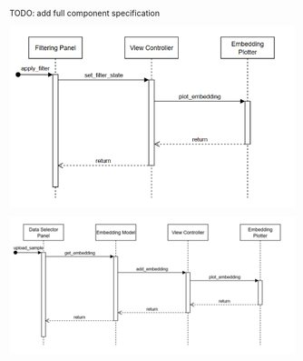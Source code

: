 TODO: add full component specification

![Applying filter sequence diagram](./assets/filter-flow.png "Filter sequence diagram")

![Uploading sample sequence diagram](./assets/upload-flow.png "Upload sequence diagram")


